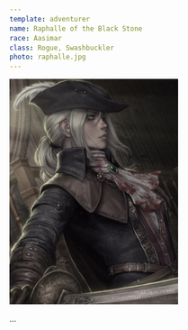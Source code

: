 ```yaml
---
template: adventurer
name: Raphalle of the Black Stone
race: Aasimar
class: Rogue, Swashbuckler
photo: raphalle.jpg
---
```


<img src="./raphalle.jpg" alt="Raphalle" class="align-left" style="max-width: 300px;"/>

...
